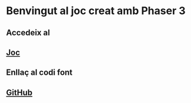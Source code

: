 # Benvingut al joc creat amb Phaser 3

## Accedeix al 

## [Joc](https://gerardsubirats.github.io/joc.html)



## Enllaç al codi font 

## [GitHub](https://github.com/gerardsubirats/gerardsubirats.github.io)

